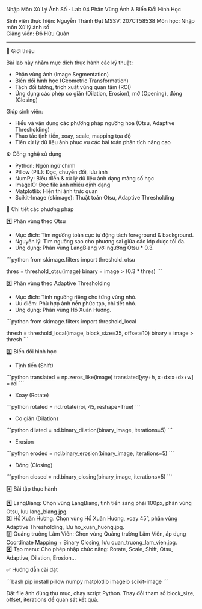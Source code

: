 
 Nhập Môn Xử Lý Ảnh Số - Lab 04
Phân Vùng Ảnh & Biến Đổi Hình Học

Sinh viên thực hiện: Nguyễn Thành Đạt 
MSSV: 207CT58538
Môn học: Nhập môn Xử lý ảnh số  
Giảng viên: Đỗ Hữu Quân

---

 🎯 Giới thiệu

Bài lab này nhằm mục đích thực hành các kỹ thuật:
- Phân vùng ảnh (Image Segmentation)
- Biến đổi hình học (Geometric Transformation)
- Tách đối tượng, trích xuất vùng quan tâm (ROI)
- Ứng dụng các phép co giãn (Dilation, Erosion), mở (Opening), đóng (Closing)

Giúp sinh viên:
- Hiểu và vận dụng các phương pháp ngưỡng hóa (Otsu, Adaptive Thresholding)
- Thao tác tịnh tiến, xoay, scale, mapping tọa độ
- Tiền xử lý dữ liệu ảnh phục vụ các bài toán phân tích nâng cao

 ⚙️ Công nghệ sử dụng

- Python: Ngôn ngữ chính
- Pillow (PIL): Đọc, chuyển đổi, lưu ảnh
- NumPy: Biểu diễn & xử lý dữ liệu ảnh dạng mảng số học
- ImageIO: Đọc file ảnh nhiều định dạng
- Matplotlib: Hiển thị ảnh trực quan
- Scikit-Image (skimage): Thuật toán Otsu, Adaptive Thresholding

 🧩 Chi tiết các phương pháp

 1️⃣ Phân vùng theo Otsu
- Mục đích: Tìm ngưỡng toàn cục tự động tách foreground & background.
- Nguyên lý: Tìm ngưỡng sao cho phương sai giữa các lớp được tối đa.
- Ứng dụng: Phân vùng LangBiang với ngưỡng Otsu * 0.3.

\`\`\`python
from skimage.filters import threshold_otsu

thres = threshold_otsu(image)
binary = image > (0.3 * thres)
\`\`\`

 2️⃣ Phân vùng theo Adaptive Thresholding
- Mục đích: Tính ngưỡng riêng cho từng vùng nhỏ.
- Ưu điểm: Phù hợp ảnh nền phức tạp, chi tiết nhỏ.
- Ứng dụng: Phân vùng Hồ Xuân Hương.

\`\`\`python
from skimage.filters import threshold_local

thresh = threshold_local(image, block_size=35, offset=10)
binary = image > thresh
\`\`\`

 3️⃣ Biến đổi hình học

- Tịnh tiến (Shift)

\`\`\`python
translated = np.zeros_like(image)
translated[y:y+h, x+dx:x+dx+w] = roi
\`\`\`

- Xoay (Rotate)

\`\`\`python
rotated = nd.rotate(roi, 45, reshape=True)
\`\`\`

- Co giãn (Dilation)

\`\`\`python
dilated = nd.binary_dilation(binary_image, iterations=5)
\`\`\`

- Erosion

\`\`\`python
eroded = nd.binary_erosion(binary_image, iterations=5)
\`\`\`

- Đóng (Closing)

\`\`\`python
closed = nd.binary_closing(binary_image, iterations=5)
\`\`\`

 4️⃣ Bài tập thực hành

1️⃣ LangBiang: Chọn vùng LangBiang, tịnh tiến sang phải 100px, phân vùng Otsu, lưu lang_biang.jpg.  
2️⃣ Hồ Xuân Hương: Chọn vùng Hồ Xuân Hương, xoay 45°, phân vùng Adaptive Thresholding, lưu ho_xuan_huong.jpg.  
3️⃣ Quảng trường Lâm Viên: Chọn vùng Quảng trường Lâm Viên, áp dụng Coordinate Mapping + Binary Closing, lưu quan_truong_lam_vien.jpg.  
4️⃣ Tạo menu: Cho phép nhập chức năng: Rotate, Scale, Shift, Otsu, Adaptive, Dilation, Erosion...



 ✅ Hướng dẫn cài đặt

\`\`\`bash
pip install pillow numpy matplotlib imageio scikit-image
\`\`\`

Đặt file ảnh đúng thư mục, chạy script Python.
Thay đổi tham số block_size, offset, iterations để quan sát kết quả.
